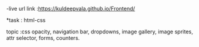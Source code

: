 -live url link :https://kuldeepvala.github.io/Frontend/

*task : html-css

topic :css opacity, navigation bar, dropdowns, image gallery, image sprites, attr selector, forms, counters.
